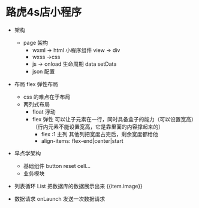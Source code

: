 # 路虎4s店小程序
- 架构
  - page 架构
    - wxml -> html
      小程序组件 view -> div
    - wxss ->css
    - js ->
      onload 生命周期
      data setData
    - json 配置
- 布局   flex 弹性布局
  - css 的难点在于布局
  - 两列式布局
    - float 浮动
    - flex 弹性
      可以让子元素在一行，同时具备盒子的能力（可以设置宽高）（行内元素不能设置宽高，它是靠里面的内容撑起来的）
      - flex :1 主列
        其他列把宽度占完后，剩余宽度都给他
      - align-items: flex-end|center|start

- 早点学架构
  - 基础组件
    button reset cell...
  - 业务模块


- 列表循环 List
  把数据库的数据展示出来
  <block wx:for="" wx:key="要给唯一值">
    {{item.image}}
  </block>

- 数据请求
  onLaunch 发送一次数据请求